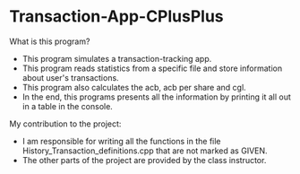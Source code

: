 # Transaction-App-CPlusPlus

What is this program?
- This program simulates a transaction-tracking app.
- This program reads statistics from a specific file and store information about user's transactions.
- This program also calculates the acb, acb per share and cgl.
- In the end, this programs presents all the information by printing it all out in a table in the console.

My contribution to the project:
- I am responsible for writing all the functions in the file History_Transaction_definitions.cpp that are not marked as GIVEN.
- The other parts of the project are provided by the class instructor.
